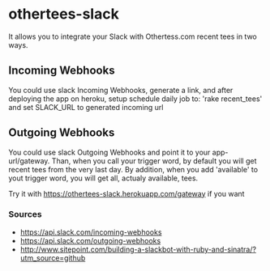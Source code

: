 # othertees-slack

It allows you to integrate your Slack with Othertess.com recent tees in two ways.

## Incoming Webhooks
You could use slack Incoming Webhooks, generate a link, and after deploying the app on heroku, setup schedule daily job to: 'rake recent_tees' and set SLACK_URL to generated incoming url

## Outgoing Webhooks
You could use slack Outgoing Webhooks and point it to your app-url/gateway. Than, when you call your trigger word, by default you will get recent tees from the very last day. By addition, when you add 'available' to yout trigger word, you will get all, actualy available, tees.

Try it with https://othertees-slack.herokuapp.com/gateway if you want



### Sources
- https://api.slack.com/incoming-webhooks
- https://api.slack.com/outgoing-webhooks
- http://www.sitepoint.com/building-a-slackbot-with-ruby-and-sinatra/?utm_source=github
